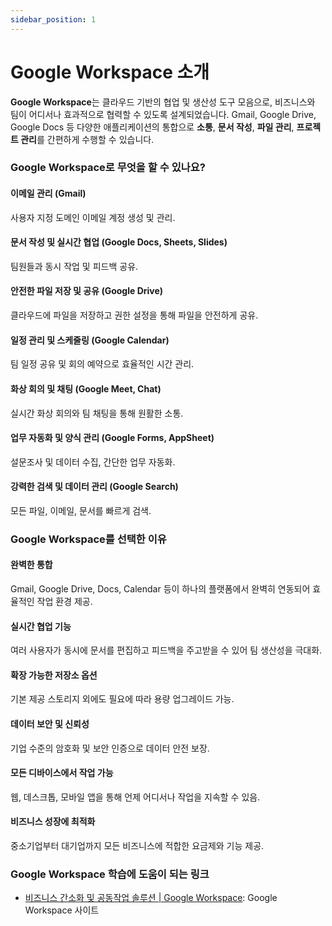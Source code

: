 ```yaml
---
sidebar_position: 1
---
```


# Google Workspace 소개

**Google Workspace**는 클라우드 기반의 협업 및 생산성 도구 모음으로, 비즈니스와 팀이 어디서나 효과적으로 협력할 수 있도록 설계되었습니다. Gmail, Google Drive, Google Docs 등 다양한 애플리케이션의 통합으로 **소통**, **문서 작성**, **파일 관리**, **프로젝트 관리**를 간편하게 수행할 수 있습니다.

### **Google Workspace로 무엇을 할 수 있나요?**

#### **이메일 관리 (Gmail)**

사용자 지정 도메인 이메일 계정 생성 및 관리.

#### **문서 작성 및 실시간 협업 (Google Docs, Sheets, Slides)**

팀원들과 동시 작업 및 피드백 공유.

#### **안전한 파일 저장 및 공유 (Google Drive)**

클라우드에 파일을 저장하고 권한 설정을 통해 파일을 안전하게 공유.

#### **일정 관리 및 스케줄링 (Google Calendar)**

팀 일정 공유 및 회의 예약으로 효율적인 시간 관리.

#### **화상 회의 및 채팅 (Google Meet, Chat)**

실시간 화상 회의와 팀 채팅을 통해 원활한 소통.

#### **업무 자동화 및 양식 관리 (Google Forms, AppSheet)**

설문조사 및 데이터 수집, 간단한 업무 자동화.

#### **강력한 검색 및 데이터 관리 (Google Search)**

모든 파일, 이메일, 문서를 빠르게 검색.

### **Google Workspace를 선택한 이유**

#### **완벽한 통합**

Gmail, Google Drive, Docs, Calendar 등이 하나의 플랫폼에서 완벽히 연동되어 효율적인 작업 환경 제공.

#### **실시간 협업 기능**

여러 사용자가 동시에 문서를 편집하고 피드백을 주고받을 수 있어 팀 생산성을 극대화.

#### **확장 가능한 저장소 옵션**

기본 제공 스토리지 외에도 필요에 따라 용량 업그레이드 가능.

#### **데이터 보안 및 신뢰성**

기업 수준의 암호화 및 보안 인증으로 데이터 안전 보장.

#### **모든 디바이스에서 작업 가능**

웹, 데스크톱, 모바일 앱을 통해 언제 어디서나 작업을 지속할 수 있음.

#### **비즈니스 성장에 최적화**

중소기업부터 대기업까지 모든 비즈니스에 적합한 요금제와 기능 제공.

### **Google Workspace 학습에 도움이 되는 링크**

- [비즈니스 간소화 및 공동작업 솔루션 | Google Workspace](https://workspace.google.com/intl/ko/lp/business/?utm_source=google&utm_medium=cpc&utm_campaign=1710070-Workspace-APAC-KR-ko-BKWS-EXA-HV-Hybrid&utm_content=text-ad-none-none-DEV_c-CRE_612845648308-ADGP_Hybrid+%7C+BKWS+-+EXA+%7C+Txt-Workspace-N/A-KWID_43700072289734123-kwd-1165071827472&userloc_9197309-network_g&utm_term=KW_google%20workspace&gad_source=1&gclid=Cj0KCQiAst67BhCEARIsAKKdWOmYICja5-yG52jGEZSJ4N-2hh-rBXEMAQxlglR3X2SADivXdHO-uv4aAvy3EALw_wcB&gclsrc=aw.ds): Google Workspace 사이트
